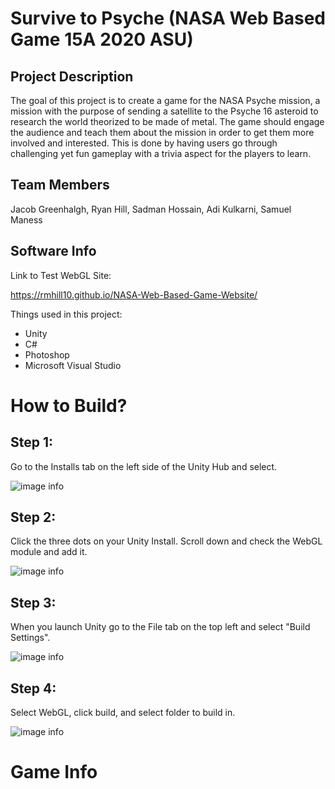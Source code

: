 # Survive to Psyche (NASA Web Based Game 15A 2020 ASU)

## Project Description

The goal of this project is to create a game for the NASA Psyche mission, a mission with the purpose of sending a satellite to the Psyche 16 asteroid to research the world theorized to be made of metal. The game should engage the audience and teach them about the mission in order to get them more involved and interested. This is done by having users go through challenging yet fun gameplay with a trivia aspect for the players to learn. 

## Team Members

Jacob Greenhalgh, Ryan Hill, Sadman Hossain, Adi Kulkarni, Samuel Maness

## Software Info

Link to Test WebGL Site:

https://rmhill10.github.io/NASA-Web-Based-Game-Website/

Things used in this project:

- Unity
- C#
- Photoshop
- Microsoft Visual Studio

# How to Build?

## Step 1:

Go to the Installs tab on the left side of the Unity Hub and select.

![image info](master/pictures/InstallsTab.png)

## Step 2:

Click the three dots on your Unity Install.
Scroll down and check the WebGL module and add it.

![image info](master/pictures/AddWebGLModule.png)

## Step 3:

When you launch Unity go to the File tab on the top left and select "Build Settings".

![image info](master/pictures/fileBuild.png)

## Step 4:

Select WebGL, click build, and select folder to build in.

![image info](master/pictures/buildWebGL.png)


# Game Info

